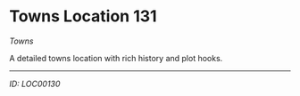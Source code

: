 # Towns Location 131

*Towns*

A detailed towns location with rich history and plot hooks.

---
*ID: LOC00130*